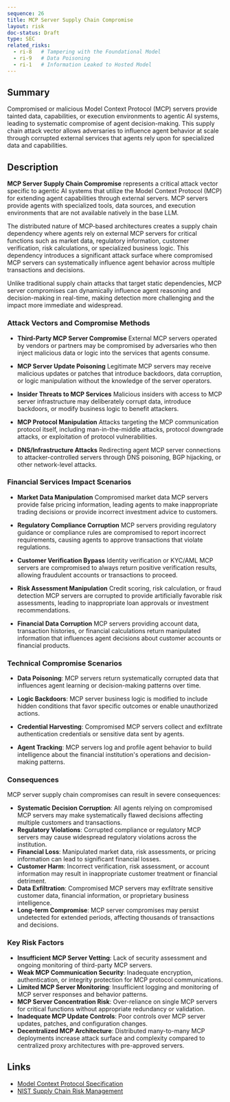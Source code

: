 ```yaml
---
sequence: 26
title: MCP Server Supply Chain Compromise
layout: risk
doc-status: Draft
type: SEC
related_risks:
  - ri-8   # Tampering with the Foundational Model
  - ri-9   # Data Poisoning
  - ri-1   # Information Leaked to Hosted Model
---
```


## Summary

Compromised or malicious Model Context Protocol (MCP) servers provide tainted data, capabilities, or execution environments to agentic AI systems, leading to systematic compromise of agent decision-making. This supply chain attack vector allows adversaries to influence agent behavior at scale through corrupted external services that agents rely upon for specialized data and capabilities.

## Description

**MCP Server Supply Chain Compromise** represents a critical attack vector specific to agentic AI systems that utilize the Model Context Protocol (MCP) for extending agent capabilities through external servers. MCP servers provide agents with specialized tools, data sources, and execution environments that are not available natively in the base LLM.

The distributed nature of MCP-based architectures creates a supply chain dependency where agents rely on external MCP servers for critical functions such as market data, regulatory information, customer verification, risk calculations, or specialized business logic. This dependency introduces a significant attack surface where compromised MCP servers can systematically influence agent behavior across multiple transactions and decisions.

Unlike traditional supply chain attacks that target static dependencies, MCP server compromises can dynamically influence agent reasoning and decision-making in real-time, making detection more challenging and the impact more immediate and widespread.

### Attack Vectors and Compromise Methods

* **Third-Party MCP Server Compromise**
  External MCP servers operated by vendors or partners may be compromised by adversaries who then inject malicious data or logic into the services that agents consume.

* **MCP Server Update Poisoning**
  Legitimate MCP servers may receive malicious updates or patches that introduce backdoors, data corruption, or logic manipulation without the knowledge of the server operators.

* **Insider Threats to MCP Services**
  Malicious insiders with access to MCP server infrastructure may deliberately corrupt data, introduce backdoors, or modify business logic to benefit attackers.

* **MCP Protocol Manipulation**
  Attacks targeting the MCP communication protocol itself, including man-in-the-middle attacks, protocol downgrade attacks, or exploitation of protocol vulnerabilities.

* **DNS/Infrastructure Attacks**
  Redirecting agent MCP server connections to attacker-controlled servers through DNS poisoning, BGP hijacking, or other network-level attacks.

### Financial Services Impact Scenarios

* **Market Data Manipulation**
  Compromised market data MCP servers provide false pricing information, leading agents to make inappropriate trading decisions or provide incorrect investment advice to customers.

* **Regulatory Compliance Corruption**
  MCP servers providing regulatory guidance or compliance rules are compromised to report incorrect requirements, causing agents to approve transactions that violate regulations.

* **Customer Verification Bypass**
  Identity verification or KYC/AML MCP servers are compromised to always return positive verification results, allowing fraudulent accounts or transactions to proceed.

* **Risk Assessment Manipulation**
  Credit scoring, risk calculation, or fraud detection MCP servers are corrupted to provide artificially favorable risk assessments, leading to inappropriate loan approvals or investment recommendations.

* **Financial Data Corruption**
  MCP servers providing account data, transaction histories, or financial calculations return manipulated information that influences agent decisions about customer accounts or financial products.

### Technical Compromise Scenarios

* **Data Poisoning**: MCP servers return systematically corrupted data that influences agent learning or decision-making patterns over time.

* **Logic Backdoors**: MCP server business logic is modified to include hidden conditions that favor specific outcomes or enable unauthorized actions.

* **Credential Harvesting**: Compromised MCP servers collect and exfiltrate authentication credentials or sensitive data sent by agents.

* **Agent Tracking**: MCP servers log and profile agent behavior to build intelligence about the financial institution's operations and decision-making patterns.

### Consequences

MCP server supply chain compromises can result in severe consequences:

* **Systematic Decision Corruption**: All agents relying on compromised MCP servers may make systematically flawed decisions affecting multiple customers and transactions.
* **Regulatory Violations**: Corrupted compliance or regulatory MCP servers may cause widespread regulatory violations across the institution.
* **Financial Loss**: Manipulated market data, risk assessments, or pricing information can lead to significant financial losses.
* **Customer Harm**: Incorrect verification, risk assessment, or account information may result in inappropriate customer treatment or financial detriment.
* **Data Exfiltration**: Compromised MCP servers may exfiltrate sensitive customer data, financial information, or proprietary business intelligence.
* **Long-term Compromise**: MCP server compromises may persist undetected for extended periods, affecting thousands of transactions and decisions.

### Key Risk Factors

- **Insufficient MCP Server Vetting**: Lack of security assessment and ongoing monitoring of third-party MCP servers.
- **Weak MCP Communication Security**: Inadequate encryption, authentication, or integrity protection for MCP protocol communications.
- **Limited MCP Server Monitoring**: Insufficient logging and monitoring of MCP server responses and behavior patterns.
- **MCP Server Concentration Risk**: Over-reliance on single MCP servers for critical functions without appropriate redundancy or validation.
- **Inadequate MCP Update Controls**: Poor controls over MCP server updates, patches, and configuration changes.
- **Decentralized MCP Architecture**: Distributed many-to-many MCP deployments increase attack surface and complexity compared to centralized proxy architectures with pre-approved servers.

## Links

- [Model Context Protocol Specification](https://spec.modelcontextprotocol.io/)
- [NIST Supply Chain Risk Management](https://www.nist.gov/itl/executive-order-improving-nations-cybersecurity/software-supply-chain-security)